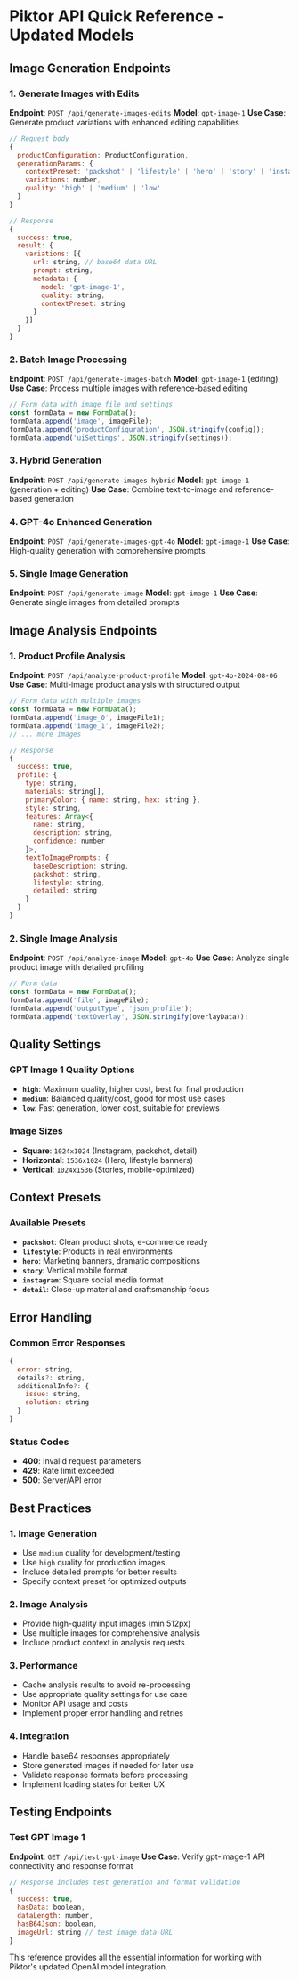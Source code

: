# Piktor API Quick Reference - Updated Models

## Image Generation Endpoints

### 1. Generate Images with Edits
**Endpoint**: `POST /api/generate-images-edits`
**Model**: `gpt-image-1`
**Use Case**: Generate product variations with enhanced editing capabilities

```javascript
// Request body
{
  productConfiguration: ProductConfiguration,
  generationParams: {
    contextPreset: 'packshot' | 'lifestyle' | 'hero' | 'story' | 'instagram' | 'detail',
    variations: number,
    quality: 'high' | 'medium' | 'low'
  }
}

// Response
{
  success: true,
  result: {
    variations: [{
      url: string, // base64 data URL
      prompt: string,
      metadata: {
        model: 'gpt-image-1',
        quality: string,
        contextPreset: string
      }
    }]
  }
}
```

### 2. Batch Image Processing
**Endpoint**: `POST /api/generate-images-batch`
**Model**: `gpt-image-1` (editing)
**Use Case**: Process multiple images with reference-based editing

```javascript
// Form data with image file and settings
const formData = new FormData();
formData.append('image', imageFile);
formData.append('productConfiguration', JSON.stringify(config));
formData.append('uiSettings', JSON.stringify(settings));
```

### 3. Hybrid Generation
**Endpoint**: `POST /api/generate-images-hybrid`
**Model**: `gpt-image-1` (generation + editing)
**Use Case**: Combine text-to-image and reference-based generation

### 4. GPT-4o Enhanced Generation
**Endpoint**: `POST /api/generate-images-gpt-4o`
**Model**: `gpt-image-1`
**Use Case**: High-quality generation with comprehensive prompts

### 5. Single Image Generation
**Endpoint**: `POST /api/generate-image`
**Model**: `gpt-image-1`
**Use Case**: Generate single images from detailed prompts

## Image Analysis Endpoints

### 1. Product Profile Analysis
**Endpoint**: `POST /api/analyze-product-profile`
**Model**: `gpt-4o-2024-08-06`
**Use Case**: Multi-image product analysis with structured output

```javascript
// Form data with multiple images
const formData = new FormData();
formData.append('image_0', imageFile1);
formData.append('image_1', imageFile2);
// ... more images

// Response
{
  success: true,
  profile: {
    type: string,
    materials: string[],
    primaryColor: { name: string, hex: string },
    style: string,
    features: Array<{
      name: string,
      description: string,
      confidence: number
    }>,
    textToImagePrompts: {
      baseDescription: string,
      packshot: string,
      lifestyle: string,
      detailed: string
    }
  }
}
```

### 2. Single Image Analysis
**Endpoint**: `POST /api/analyze-image`
**Model**: `gpt-4o`
**Use Case**: Analyze single product image with detailed profiling

```javascript
// Form data
const formData = new FormData();
formData.append('file', imageFile);
formData.append('outputType', 'json_profile');
formData.append('textOverlay', JSON.stringify(overlayData));
```

## Quality Settings

### GPT Image 1 Quality Options
- **`high`**: Maximum quality, higher cost, best for final production
- **`medium`**: Balanced quality/cost, good for most use cases
- **`low`**: Fast generation, lower cost, suitable for previews

### Image Sizes
- **Square**: `1024x1024` (Instagram, packshot, detail)
- **Horizontal**: `1536x1024` (Hero, lifestyle banners)
- **Vertical**: `1024x1536` (Stories, mobile-optimized)

## Context Presets

### Available Presets
- **`packshot`**: Clean product shots, e-commerce ready
- **`lifestyle`**: Products in real environments
- **`hero`**: Marketing banners, dramatic compositions
- **`story`**: Vertical mobile format
- **`instagram`**: Square social media format
- **`detail`**: Close-up material and craftsmanship focus

## Error Handling

### Common Error Responses
```javascript
{
  error: string,
  details?: string,
  additionalInfo?: {
    issue: string,
    solution: string
  }
}
```

### Status Codes
- **400**: Invalid request parameters
- **429**: Rate limit exceeded
- **500**: Server/API error

## Best Practices

### 1. Image Generation
- Use `medium` quality for development/testing
- Use `high` quality for production images
- Include detailed prompts for better results
- Specify context preset for optimized outputs

### 2. Image Analysis
- Provide high-quality input images (min 512px)
- Use multiple images for comprehensive analysis
- Include product context in analysis requests

### 3. Performance
- Cache analysis results to avoid re-processing
- Use appropriate quality settings for use case
- Monitor API usage and costs
- Implement proper error handling and retries

### 4. Integration
- Handle base64 responses appropriately
- Store generated images if needed for later use
- Validate response formats before processing
- Implement loading states for better UX

## Testing Endpoints

### Test GPT Image 1
**Endpoint**: `GET /api/test-gpt-image`
**Use Case**: Verify gpt-image-1 API connectivity and response format

```javascript
// Response includes test generation and format validation
{
  success: true,
  hasData: boolean,
  dataLength: number,
  hasB64Json: boolean,
  imageUrl: string // test image data URL
}
```

This reference provides all the essential information for working with Piktor's updated OpenAI model integration.